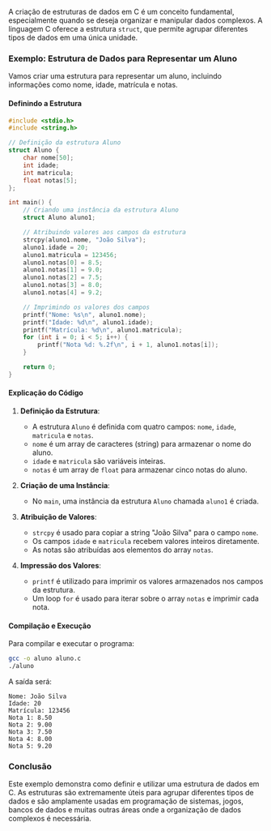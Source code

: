 A criação de estruturas de dados em C é um conceito fundamental, especialmente quando se deseja organizar e manipular dados complexos. A linguagem C oferece a estrutura `struct`, que permite agrupar diferentes tipos de dados em uma única unidade.

### Exemplo: Estrutura de Dados para Representar um Aluno

Vamos criar uma estrutura para representar um aluno, incluindo informações como nome, idade, matrícula e notas.

#### Definindo a Estrutura

```c
#include <stdio.h>
#include <string.h>

// Definição da estrutura Aluno
struct Aluno {
    char nome[50];
    int idade;
    int matricula;
    float notas[5];
};

int main() {
    // Criando uma instância da estrutura Aluno
    struct Aluno aluno1;

    // Atribuindo valores aos campos da estrutura
    strcpy(aluno1.nome, "João Silva");
    aluno1.idade = 20;
    aluno1.matricula = 123456;
    aluno1.notas[0] = 8.5;
    aluno1.notas[1] = 9.0;
    aluno1.notas[2] = 7.5;
    aluno1.notas[3] = 8.0;
    aluno1.notas[4] = 9.2;

    // Imprimindo os valores dos campos
    printf("Nome: %s\n", aluno1.nome);
    printf("Idade: %d\n", aluno1.idade);
    printf("Matrícula: %d\n", aluno1.matricula);
    for (int i = 0; i < 5; i++) {
        printf("Nota %d: %.2f\n", i + 1, aluno1.notas[i]);
    }

    return 0;
}
```

#### Explicação do Código

1. **Definição da Estrutura**:
   - A estrutura `Aluno` é definida com quatro campos: `nome`, `idade`, `matricula` e `notas`.
   - `nome` é um array de caracteres (string) para armazenar o nome do aluno.
   - `idade` e `matricula` são variáveis inteiras.
   - `notas` é um array de `float` para armazenar cinco notas do aluno.

2. **Criação de uma Instância**:
   - No `main`, uma instância da estrutura `Aluno` chamada `aluno1` é criada.

3. **Atribuição de Valores**:
   - `strcpy` é usado para copiar a string "João Silva" para o campo `nome`.
   - Os campos `idade` e `matricula` recebem valores inteiros diretamente.
   - As notas são atribuídas aos elementos do array `notas`.

4. **Impressão dos Valores**:
   - `printf` é utilizado para imprimir os valores armazenados nos campos da estrutura.
   - Um loop `for` é usado para iterar sobre o array `notas` e imprimir cada nota.

#### Compilação e Execução

Para compilar e executar o programa:

```bash
gcc -o aluno aluno.c
./aluno
```

A saída será:

```
Nome: João Silva
Idade: 20
Matrícula: 123456
Nota 1: 8.50
Nota 2: 9.00
Nota 3: 7.50
Nota 4: 8.00
Nota 5: 9.20
```

### Conclusão

Este exemplo demonstra como definir e utilizar uma estrutura de dados em C. As estruturas são extremamente úteis para agrupar diferentes tipos de dados e são amplamente usadas em programação de sistemas, jogos, bancos de dados e muitas outras áreas onde a organização de dados complexos é necessária.